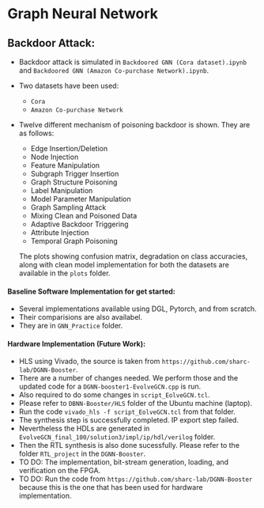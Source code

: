 # Graph Neural Network

## Backdoor Attack:
- Backdoor attack is simulated in `Backdoored GNN (Cora dataset).ipynb` and `Backdoored GNN (Amazon Co-purchase Network).ipynb`.
- Two datasets have been used:
  - `Cora`
  - `Amazon Co-purchase Network`
- Twelve different mechanism of poisoning backdoor is shown. They are as follows:
  - Edge Insertion/Deletion
  - Node Injection
  - Feature Manipulation
  - Subgraph Trigger Insertion
  - Graph Structure Poisoning
  - Label Manipulation
  - Model Parameter Manipulation
  - Graph Sampling Attack
  - Mixing Clean and Poisoned Data
  - Adaptive Backdoor Triggering
  - Attribute Injection
  - Temporal Graph Poisoning
  
  The plots showing confusion matrix, degradation on class accuracies, along with clean model implementation for both the datasets are available in the `plots` folder.

#### Baseline Software Implementation for get started:
- Several implementations available using DGL, Pytorch, and from scratch.
- Their comparisions are also availabel.
- They are in `GNN_Practice` folder.

#### Hardware Implementation (Future Work):
- HLS using Vivado, the source is taken from `https://github.com/sharc-lab/DGNN-Booster`.
- There are a number of changes needed. We perform those and the updated code for a `DGNN-booster1-EvolveGCN.cpp` is run.
- Also required to do some changes in `script_EolveGCN.tcl`.
- Please refer to `DBNN-Booster/HLS` folder of the Ubuntu machine (laptop).
- Run the code `vivado_hls -f script_EolveGCN.tcl` from that folder.
- The synthesis step is successfully completed. IP export step failed.
- Nevertheless the HDLs are generated in `EvolveGCN_final_100/solution3/impl/ip/hdl/verilog` folder.
- Then the RTL synthesis is also done sucessfully. Please refer to the folder `RTL_project` in the `DGNN-Booster`.
- TO DO: The implementation, bit-stream generation, loading, and verification on the FPGA.
- TO DO: Run the code from `https://github.com/sharc-lab/DGNN-Booster`  because this is the one that has been used for hardware implementation.
